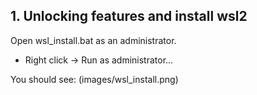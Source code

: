 ## 1. Unlocking features and install wsl2

Open wsl_install.bat as an administrator.

- Right click -> Run as administrator...

You should see: (images/wsl_install.png)


